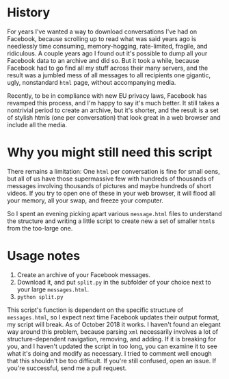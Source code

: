 # History

For years I've wanted a way to download conversations I've had on Facebook, because scrolling up to read what was said years ago is needlessly time consuming, memory-hogging, rate-limited, fragile, and ridiculous. A couple years ago I found out it's possible to dump all your Facebook data to an archive and did so. But it took a while, because Facebook had to go find all my stuff across their many servers, and the result was a jumbled mess of all messages to all recipients one gigantic, ugly, nonstandard `html` page, without accompanying media.

Recently, to be in compliance with new EU privacy laws, Facebook has revamped this process, and I'm happy to say it's much better. It still takes a nontrivial period to create an archive, but it's shorter, and the result is a set of stylish htmls (one per conversation) that look great in a web browser and include all the media.

# Why you might still need this script

There remains a limitation: One `html` per conversation is fine for small oens, but all of us have those supermassive few with hundreds of thousands of messages involving thousands of pictures and maybe hundreds of short videos. If you try to open one of these in your web browser, it will flood all your memory, all your swap, and freeze your computer.

So I spent an evening picking apart various `message.html` files to understand the structure and writing a little script to create new a set of smaller `html`s from the too-large one.

# Usage notes

1. Create an archive of your Facebook messages.
2. Download it, and put `split.py` in the subfolder of your choice next to your large `messages.html`.
3. `python split.py`

This script's function is dependent on the specific structure of `messages.html`, so I expect next time Facebook updates their output format, my script will break. As of October 2018 it works. I haven't found an elegant way around this problem, because parsing `xml` necessarily involves a lot of structure-dependent navigation, removing, and adding. If it is breaking for you, and I haven't updated the script in too long, you can examine it to see what it's doing and modify as necessary. I tried to comment well enough that this shouldn't be too difficult. If you're still confused, open an issue. If you're successful, send me a pull request.
